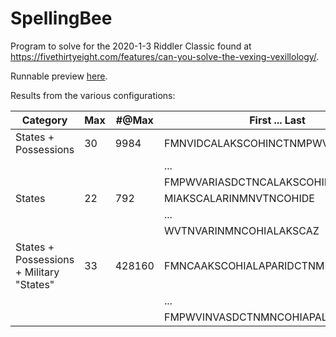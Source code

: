 # SpellingBee

Program to solve for the 2020-1-3 Riddler Classic found at https://fivethirtyeight.com/features/can-you-solve-the-vexing-vexillology/.

Runnable preview [here](http://htmlpreview.github.io/?https://github.com/nasderidaq/superstatestring/blob/master/index.html).

Results from the various configurations:

| Category                                 | Max |  #@Max | First ... Last                     |
|------------------------------------------|-----|--------|------------------------------------|
| States + Possessions                     |  30 |   9984 | FMNVIDCALAKSCOHINCTNMPWVARIASDE    |
|                                          |     |        | ...                                |
|                                          |     |        | FMPWVARIASDCTNCALAKSCOHINMNVIDE    |
| States                                   |  22 |    792 | MIAKSCALARINMNVTNCOHIDE            |
|                                          |     |        | ...                                |
|                                          |     |        | WVTNVARINMNCOHIALAKSCAZ            |
| States + Possessions + Military "States" |  33 | 428160 | FMNCAAKSCOHIALAPARIDCTNMPWVINVASDE |
|                                          |     |        | ...                                |
|                                          |     |        | FMPWVINVASDCTNMNCOHIAPALAKSCAARIDE |
